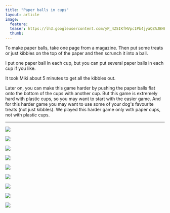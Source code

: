```yaml
---
title: "Paper balls in cups"
layout: article
image:
  feature:
  teaser: https://lh3.googleusercontent.com/yP_4ZSIKfHVpc1Pb4jyaQZAJBHBQR9P3Qn8-c9_AVJh5_ac_YEoNy4ODduqs5u071i3Ppa6zQVIBeII8A2KNSzJHgfAkY0WKu9aJeLqAi-pWy3tfN78s-b-641YYcgVPNGeXII1WDIO9vKF3706ZfdV3S9kaGRZNCuOzyNOg-n612eRAsOxFs-ABqd78oNK-gBDVyx6HunQesQYIoJayvVIbXKMxMwXbTqmipTCDYcL2qhoH6KGy2wWi7gSHj7CBQbKkA1kPPvFNRyqr_wUt7pMZU5-MbclOHb66eustN5TkkkUKMmOK8jx1MyPQeaawIjUptYDGPTRjn2xNK7oxx2diSX-qUkowR2NlsZbZPgiPyJ9oo5xtFqsmvwjBzz3vT7dAnCOpJypzxxup-xXFl9XZFkRkjJfGPxj9Lx6ZZo8oxEaq2wbI8b5EtH4ZanWsuoVZclC5y0U2mRoFHdFmCMBZ23thnpIpeag7W07UfFL9O89Kbfb1h1Y9-S4qR3iEOJ7e6sQnHKUD7Oxpy58p84LUezFpCy2PZTr7VD41x9g=w245
  thumb:
---
```


To make paper balls, take one page from a magazine. Then put some treats or just kibbles on the top of the paper and then scrunch it into a ball.

I put one paper ball in each cup, but you can put several paper balls in each cup if you like.

It took Miki about 5 minutes to get all the kibbles out.

Later on, you can make this game harder by pushing the paper balls flat onto the bottom of the cups with another cup. But this game is extremely hard with plastic cups, so you may want to start with the easier game. And for this harder game you may want to use some of your dog's favourite treats (not just kibbles). We played this harder game only with paper cups, not with plastic cups.

---

[![](https://lh3.googleusercontent.com/0sOU8Mh_QCsd6qnfIOgQxOSc4EBBhu48LS65nyk3RmhhVx1BoZnyxcnjCqxpIM0ONrRJTDaxRwAzWIhSp-iuzrE5een8hdK0omjWoEg6goaDeq0UUaKvL5-EXFEx2swTNpFkhBjG50yYuSjz-0FNEl-SzYU5SbJcd0NrPqY5NxUf-pMrMEeWU7E7aW7J1aFnddxnNedP1yuym0iO7T8tZZIGbqO5JVFdYwCoAPItFSQRydBpJFTFwe_TumLu8z5MiztbcgpJ5wGs29nOb2NEmml9GZ3W0u_3mZ4_DX3FkQGJ0UfjbB_JLAVbVsdZFEs51MIDJ3kWg4oKADuzb2YNtAqAHmPYt9ObvphkMjmrBJEIJg4HFxC9VFqvIBg1UalPUinF3MAXfMwoYYVhxdLpGkoMg8eUlB1Uc-9BU_ip35cq-KwPhRWvMyq3TIkmjo-JXHW2tmDWY3ScxtEKGCF07FE0pMUX99hyCCkNzSOqZjg9r9ytHSem3QQOyGXmGVpTjt0-3kxwQ29lhnJadwfus9IDJSIGX7LHQVr-tn_9A84=w800)](https://lh3.googleusercontent.com/0sOU8Mh_QCsd6qnfIOgQxOSc4EBBhu48LS65nyk3RmhhVx1BoZnyxcnjCqxpIM0ONrRJTDaxRwAzWIhSp-iuzrE5een8hdK0omjWoEg6goaDeq0UUaKvL5-EXFEx2swTNpFkhBjG50yYuSjz-0FNEl-SzYU5SbJcd0NrPqY5NxUf-pMrMEeWU7E7aW7J1aFnddxnNedP1yuym0iO7T8tZZIGbqO5JVFdYwCoAPItFSQRydBpJFTFwe_TumLu8z5MiztbcgpJ5wGs29nOb2NEmml9GZ3W0u_3mZ4_DX3FkQGJ0UfjbB_JLAVbVsdZFEs51MIDJ3kWg4oKADuzb2YNtAqAHmPYt9ObvphkMjmrBJEIJg4HFxC9VFqvIBg1UalPUinF3MAXfMwoYYVhxdLpGkoMg8eUlB1Uc-9BU_ip35cq-KwPhRWvMyq3TIkmjo-JXHW2tmDWY3ScxtEKGCF07FE0pMUX99hyCCkNzSOqZjg9r9ytHSem3QQOyGXmGVpTjt0-3kxwQ29lhnJadwfus9IDJSIGX7LHQVr-tn_9A84=s0)

[![](https://lh3.googleusercontent.com/Hft1xxsLQAkaMk4nmsSwBFjm1jl39TxO-uBMeBk6wuJcIhzRFBw7mbyAs_rnmy3H9c9SOopJ8ne9zIBTdXlmWDdQT1NObRtQuuVlqCElV1vPiH36pCZffMS_7M4AdI9gZWWNLN9hy6s_yO9TJRb1LndS8PGdloIYNz0Rz1XMD7Ld03P8Wy9CrsCWC2pAxwjlyN44GE3E1uhpizcm2dsf0OuexYCUOh5nHTXbsqmpQQsKzPtUBLUexjWO09JThnTZwVarBTwnn3QhGCiy5_BKdvoBMRza6kR5eSuFdTAOm0nteYF3A12itoDlNJVmEBLXUJ7Y_L1wbRB6MmL7nlc-EWRKTrsZ51ekoRFYE3Bvt6BjDg3NAeSeSAAFXKOhoYm7JNGwHHzNXMGpTn6qxSHJlz0HgIYxDV8RqfhT5eUI4BKxS-4xKe140v4H2BasMpsJLiC6XimOrYgZes40IOKinbFBcFdprUUbl68nAy_hW2TpxzQKg5R3gbkrA9qZPhPzO8Sxt5WRMPFDplwY-IT8TyljmTDxyKe0rXuQWJE6KaA=w800)](https://lh3.googleusercontent.com/Hft1xxsLQAkaMk4nmsSwBFjm1jl39TxO-uBMeBk6wuJcIhzRFBw7mbyAs_rnmy3H9c9SOopJ8ne9zIBTdXlmWDdQT1NObRtQuuVlqCElV1vPiH36pCZffMS_7M4AdI9gZWWNLN9hy6s_yO9TJRb1LndS8PGdloIYNz0Rz1XMD7Ld03P8Wy9CrsCWC2pAxwjlyN44GE3E1uhpizcm2dsf0OuexYCUOh5nHTXbsqmpQQsKzPtUBLUexjWO09JThnTZwVarBTwnn3QhGCiy5_BKdvoBMRza6kR5eSuFdTAOm0nteYF3A12itoDlNJVmEBLXUJ7Y_L1wbRB6MmL7nlc-EWRKTrsZ51ekoRFYE3Bvt6BjDg3NAeSeSAAFXKOhoYm7JNGwHHzNXMGpTn6qxSHJlz0HgIYxDV8RqfhT5eUI4BKxS-4xKe140v4H2BasMpsJLiC6XimOrYgZes40IOKinbFBcFdprUUbl68nAy_hW2TpxzQKg5R3gbkrA9qZPhPzO8Sxt5WRMPFDplwY-IT8TyljmTDxyKe0rXuQWJE6KaA=s0)

[![](https://lh3.googleusercontent.com/vStQwU1SdkUBY_MxAftveIg0FI9rUVcuo-7ydNBxAEnfOXf_LbCGUIF1atftPpeD18zrjb9CLLpEIT4w7LfpTkera5ZMyX6SLDBRnSJASfaidwE58CEx1kUuX8YZRKwnaMIZu309xf-YAFRgmmogRe8D1PS-BWbhmNRRhPma-_wYzWv1gOVjpDsVVv4vbF3HBaCANB21OmLONoLGcpOchkS_3xonmb54nQOuxOhlzMHR_pNwecsIv7B8ENiKbcWnZAMZLQ9IO2tdUG8QxezAa9YSO6MTsr9V1WV_uHb30ry19qIZQIvX2gtj8Gg_lvgvS5GMvYbLcQThTMeVMiCnjGwdbzmFlTsV18DWWPYCk_wu1fWZCRir4Fbmtw8udbTKu6KU5bk4mEaS1YftZa7VF8VbpT9ms45hegqEMrlfAoLk61S-BuFPQIHRGndGMIP5P1tSXSY1S-o_wr_IUq0L3eyGEpD1IHzvCytEWCnlTvurD1hkd9KChYa6LDb_8QncYFafmnKwAHQiOb9podcwLnPqloP5ZZ5TLmVp5Vo_wM8=w800)](https://lh3.googleusercontent.com/vStQwU1SdkUBY_MxAftveIg0FI9rUVcuo-7ydNBxAEnfOXf_LbCGUIF1atftPpeD18zrjb9CLLpEIT4w7LfpTkera5ZMyX6SLDBRnSJASfaidwE58CEx1kUuX8YZRKwnaMIZu309xf-YAFRgmmogRe8D1PS-BWbhmNRRhPma-_wYzWv1gOVjpDsVVv4vbF3HBaCANB21OmLONoLGcpOchkS_3xonmb54nQOuxOhlzMHR_pNwecsIv7B8ENiKbcWnZAMZLQ9IO2tdUG8QxezAa9YSO6MTsr9V1WV_uHb30ry19qIZQIvX2gtj8Gg_lvgvS5GMvYbLcQThTMeVMiCnjGwdbzmFlTsV18DWWPYCk_wu1fWZCRir4Fbmtw8udbTKu6KU5bk4mEaS1YftZa7VF8VbpT9ms45hegqEMrlfAoLk61S-BuFPQIHRGndGMIP5P1tSXSY1S-o_wr_IUq0L3eyGEpD1IHzvCytEWCnlTvurD1hkd9KChYa6LDb_8QncYFafmnKwAHQiOb9podcwLnPqloP5ZZ5TLmVp5Vo_wM8=s0)

[![](https://lh3.googleusercontent.com/YNoSXmDeGi4v2UQQNHlFoRe4-aEsEu1o--XSlT6x-b9ZSB7rvP8fqFaV1wvJgkMtCcpaLs3coFEZFBXlxypQwG_txxhHnxVKz-A-ZOViwE6rqiYmT5yJGJ7c3Oeo2-RJ1EHPWkuhgevZC5XHfzV96Hodd8_SnAE0AJTPl2pDr4w_R6uqEBNJlGid788UngseTGEshn7LgHUByrylYfSiF9RpGjFDBFq2THM7J138aslk7MnarEd5aO4QPQSLpr3p5dCBWZknMCxrzZwMrvQYWDySJJGv0R2RxzSeoxxYshUGtc8ccQ7iWBOJH_VvttzIN9wJPUpBaiQlcYIGl4BbjgqAs376coXAibDEKPsHDWb2Eompz56nY4ZUlvZKynzQ044QrkK-9vBJBjHJlTXaS8P9WGkuKlKRjLhT-ONcOY_xWSDRmUgfLHr875EeVMMyxgrn1CR_OdTx9tFS0KYEg81OOCwK_srtVLxke1rcqemrlJ1awWijBrR85Gh2Pr_O-YLbeEroMT5OqnDg2c7PImSeyn5dGlbSp8hsuDXNKPY=w800)](https://lh3.googleusercontent.com/YNoSXmDeGi4v2UQQNHlFoRe4-aEsEu1o--XSlT6x-b9ZSB7rvP8fqFaV1wvJgkMtCcpaLs3coFEZFBXlxypQwG_txxhHnxVKz-A-ZOViwE6rqiYmT5yJGJ7c3Oeo2-RJ1EHPWkuhgevZC5XHfzV96Hodd8_SnAE0AJTPl2pDr4w_R6uqEBNJlGid788UngseTGEshn7LgHUByrylYfSiF9RpGjFDBFq2THM7J138aslk7MnarEd5aO4QPQSLpr3p5dCBWZknMCxrzZwMrvQYWDySJJGv0R2RxzSeoxxYshUGtc8ccQ7iWBOJH_VvttzIN9wJPUpBaiQlcYIGl4BbjgqAs376coXAibDEKPsHDWb2Eompz56nY4ZUlvZKynzQ044QrkK-9vBJBjHJlTXaS8P9WGkuKlKRjLhT-ONcOY_xWSDRmUgfLHr875EeVMMyxgrn1CR_OdTx9tFS0KYEg81OOCwK_srtVLxke1rcqemrlJ1awWijBrR85Gh2Pr_O-YLbeEroMT5OqnDg2c7PImSeyn5dGlbSp8hsuDXNKPY=s0)

[![](https://lh3.googleusercontent.com/RIdMdzLfDUuS1r3D4WSKeferEPCsLy80a7DwhCD5i0iWO1yKiBRPCe9WuA7dyiArLcQd13a1g-TouSGPIhcBsjuwWO8sjO4Qy6XfTZBFAqv_AdrnMJpkOsEmujIJnLQHpmsy4vFzZFewm0zYMInZ7JVfo69vqWzuPZXSY3I2Sqxqlg-IvAqtJPHyGGB6V0TF0X74blzINiBmHnvKLKObjMRc4XPgMcZFu-0_GcE4nbguel16aoKvb9eig5Tg-E68JzyfchqLaHlW0xs5fHFUh9AnSBLTg2svLZhiKey0F8oLYu-sJtTYYqCEvv08Xl-fYjqfc5RJuKly0QJOqOQ5-J9jHKUEDLo_7iks14GrQSSnB0l3nycw169Nc0cBWsFjPz1v0QVFsAB-rRSB2-xgSlFQBHNiLWkHIwqLi_LFUxHshX8dlk2F9Uo0CZb5v_AIyAGFzoYmj8lynZT1p-GqsuxZBPYeNF254H318g9xieZtbzz4-y3i-1ypeZ4a8rI0OXUyswcFb28c5iGJX7Zx84uKiH4mcu5PdyYL0SI6DQk=w800)](https://lh3.googleusercontent.com/RIdMdzLfDUuS1r3D4WSKeferEPCsLy80a7DwhCD5i0iWO1yKiBRPCe9WuA7dyiArLcQd13a1g-TouSGPIhcBsjuwWO8sjO4Qy6XfTZBFAqv_AdrnMJpkOsEmujIJnLQHpmsy4vFzZFewm0zYMInZ7JVfo69vqWzuPZXSY3I2Sqxqlg-IvAqtJPHyGGB6V0TF0X74blzINiBmHnvKLKObjMRc4XPgMcZFu-0_GcE4nbguel16aoKvb9eig5Tg-E68JzyfchqLaHlW0xs5fHFUh9AnSBLTg2svLZhiKey0F8oLYu-sJtTYYqCEvv08Xl-fYjqfc5RJuKly0QJOqOQ5-J9jHKUEDLo_7iks14GrQSSnB0l3nycw169Nc0cBWsFjPz1v0QVFsAB-rRSB2-xgSlFQBHNiLWkHIwqLi_LFUxHshX8dlk2F9Uo0CZb5v_AIyAGFzoYmj8lynZT1p-GqsuxZBPYeNF254H318g9xieZtbzz4-y3i-1ypeZ4a8rI0OXUyswcFb28c5iGJX7Zx84uKiH4mcu5PdyYL0SI6DQk=s0)

[![](https://lh3.googleusercontent.com/9UjlSg7oTnu5jcx81m4lGByG3jVBR8kW6tKAxVpDbw5d3cAEaorsRak3y5I_qydZAxnxAuE714HN1M4j9jvoBHjjOA5-NHBNIVKRl0iJFT2WAcIoWv-n1nxNhECelIuPs3iQ-ejHJPn7MexldtVj9BSMc8bxq0Fuw9bz-1yFcKeFCMx0wNwZ_JqJYFGDkXPNsQXFZvT4rFy6JWK1PDm9RNjfg0098pZI96TIbQeJEo5OBJ7JAp0YVixrVXJor_wzY4RBdje3263E1dQIf9dp5vQrzOEmKv3DRfsSQ5xgakD4NpsgQ8TWB7GHruBtnHBppdtFJRtLjH6iRekGgCnuNbwIGpxpBIbuC7Q3ZktM2IWkXAy-cad8uEVwzXZMlBlTN8a3wMHIP9nz5yr_EEGs15tWZt5_Ik4fUlcgCyJ1Z3ywPZ7I3QthH7pOKCJ5WZOFR7_gLtF-yktFY7Qq8-7e4XEnaR95Wr_GOYAyX676E9T8Ak_A3tshbwlbuJkMavlP6Z7HrloKSTnP3xCsWSmzGp02InTghBsmVMGfwTWiGRA=w800)](https://lh3.googleusercontent.com/9UjlSg7oTnu5jcx81m4lGByG3jVBR8kW6tKAxVpDbw5d3cAEaorsRak3y5I_qydZAxnxAuE714HN1M4j9jvoBHjjOA5-NHBNIVKRl0iJFT2WAcIoWv-n1nxNhECelIuPs3iQ-ejHJPn7MexldtVj9BSMc8bxq0Fuw9bz-1yFcKeFCMx0wNwZ_JqJYFGDkXPNsQXFZvT4rFy6JWK1PDm9RNjfg0098pZI96TIbQeJEo5OBJ7JAp0YVixrVXJor_wzY4RBdje3263E1dQIf9dp5vQrzOEmKv3DRfsSQ5xgakD4NpsgQ8TWB7GHruBtnHBppdtFJRtLjH6iRekGgCnuNbwIGpxpBIbuC7Q3ZktM2IWkXAy-cad8uEVwzXZMlBlTN8a3wMHIP9nz5yr_EEGs15tWZt5_Ik4fUlcgCyJ1Z3ywPZ7I3QthH7pOKCJ5WZOFR7_gLtF-yktFY7Qq8-7e4XEnaR95Wr_GOYAyX676E9T8Ak_A3tshbwlbuJkMavlP6Z7HrloKSTnP3xCsWSmzGp02InTghBsmVMGfwTWiGRA=s0)

[![](https://lh3.googleusercontent.com/sBT4PDc4bccl9fZfMwlYBnw-N4aUYHngfmFejGuAhaV1bBLZc4i1N7alFFmvsfbUcTJIlyFVd-_yOdCUMuGP-Nt85OoksdqJNwehoEsw5d0b97yzNaFuDfkJx0B3iom17JjtnSM7CJd5HReo2GNgfMwdGXLOWcVw5QuEW34jWqHPUo07iC57bHF_9SNHQr2xs_DdmppQWg3_ThgqoNKVbGV3dnCz0qCYUel-bt80V4f6fbnaMvtFlzJQGL_hd6ewS9iuf6eFDfnamK8ABvlQsnf-BLGSdy6PQuhCSIQz6Yn94MiPn8Slv0O9Uhb_swQmBpmYRVl7VhelbqapADpACpDLRegb82FbfEf1DyVAgOlesc4U74Hn3FTFkbWTalYPzAAorTlHtT4goynPwf70-jNBG0dChsqlxN2ziunlj4nLGG-U1Egw6VHRppXbOi9SRccJE07SPdK2UdIo-guKqbiUiVRR2tkxWqbEfZWO1aiPxOZQT_TJDhNBXOelc2lgfFvxCw4aO3lRUxyLpoI3Hpi_PRmXaB7V8vIMbR4J0jI=w800)](https://lh3.googleusercontent.com/sBT4PDc4bccl9fZfMwlYBnw-N4aUYHngfmFejGuAhaV1bBLZc4i1N7alFFmvsfbUcTJIlyFVd-_yOdCUMuGP-Nt85OoksdqJNwehoEsw5d0b97yzNaFuDfkJx0B3iom17JjtnSM7CJd5HReo2GNgfMwdGXLOWcVw5QuEW34jWqHPUo07iC57bHF_9SNHQr2xs_DdmppQWg3_ThgqoNKVbGV3dnCz0qCYUel-bt80V4f6fbnaMvtFlzJQGL_hd6ewS9iuf6eFDfnamK8ABvlQsnf-BLGSdy6PQuhCSIQz6Yn94MiPn8Slv0O9Uhb_swQmBpmYRVl7VhelbqapADpACpDLRegb82FbfEf1DyVAgOlesc4U74Hn3FTFkbWTalYPzAAorTlHtT4goynPwf70-jNBG0dChsqlxN2ziunlj4nLGG-U1Egw6VHRppXbOi9SRccJE07SPdK2UdIo-guKqbiUiVRR2tkxWqbEfZWO1aiPxOZQT_TJDhNBXOelc2lgfFvxCw4aO3lRUxyLpoI3Hpi_PRmXaB7V8vIMbR4J0jI=s0)

[![](https://lh3.googleusercontent.com/19ueU1jD_4lfGqY0E4SHks38KjSD1NSqrq0ePVhboI5Zf3cpNjCYBldWojbfsaTJ7dfKZKqEYL0BullGEMP8a9yqozpAQXLoTjcZ6gkLcuwoznS5hbEnNciEpHB5p4iHfzlaqQvl6_i4hwSBSVDID3zIGI3z9wkxQYZ7SulOyHddxd2c-ITDQQbL_Z60oJoQwneizudiq9VcYWc1D8EuJ6-kqIsjRyl4Ijvt5oo13TZ03bCNDRz3SQ3vFrbjQ2SBxldRM4wxpySnpcUmP9Wfm9jgxj5Im2XaSp1J8aBWN3l6hgCC7CUNyW7QrcJ-vqR63ViwrsyclpFCwQf5Et91jfNWEpj0oiYsIKcl1FoMK4I8oamyxqzqvjjbwT7hp7ZUTTWhLW3ErAuJC8M3GInNENptM2hNilCkAdcXq1upIoFPOq0scQORdgwJB1OlYHrLTO262pF7J9wOlv2boRKTa60xYHkMoDgE9KA214JerpHTVu0SYSft8FVnaOdfqjN7m5xCKvJCqTVP-arh_RFlo1Ie1bzRDiBr_OqKibvovAw=w800)](https://lh3.googleusercontent.com/19ueU1jD_4lfGqY0E4SHks38KjSD1NSqrq0ePVhboI5Zf3cpNjCYBldWojbfsaTJ7dfKZKqEYL0BullGEMP8a9yqozpAQXLoTjcZ6gkLcuwoznS5hbEnNciEpHB5p4iHfzlaqQvl6_i4hwSBSVDID3zIGI3z9wkxQYZ7SulOyHddxd2c-ITDQQbL_Z60oJoQwneizudiq9VcYWc1D8EuJ6-kqIsjRyl4Ijvt5oo13TZ03bCNDRz3SQ3vFrbjQ2SBxldRM4wxpySnpcUmP9Wfm9jgxj5Im2XaSp1J8aBWN3l6hgCC7CUNyW7QrcJ-vqR63ViwrsyclpFCwQf5Et91jfNWEpj0oiYsIKcl1FoMK4I8oamyxqzqvjjbwT7hp7ZUTTWhLW3ErAuJC8M3GInNENptM2hNilCkAdcXq1upIoFPOq0scQORdgwJB1OlYHrLTO262pF7J9wOlv2boRKTa60xYHkMoDgE9KA214JerpHTVu0SYSft8FVnaOdfqjN7m5xCKvJCqTVP-arh_RFlo1Ie1bzRDiBr_OqKibvovAw=s0)

[![](https://lh3.googleusercontent.com/iwUK6BFiOb8ZSM31Ozt_KIu_kKVj01QwbhI7LiGdi0q2sF4y3Vlmw0WQyS33litKJb1bADTT5D-1D6ZTozpndXnAB829cQ-yHih5TUwzJZduEC8M1L_q19eZYVu9-v3uZIBj9Q1f43L-s1IgWBwaTxF0oLZA4ZGIToRU04cVG74HhLZZaiJgL3RfUnK6iLiI5Z6trzL9FAp2_MlCNhhwpTMWTHotCbtIlH-BiJiUuN7NN1spn2mquf_R9ZycWIOJccO-G08cjjxWaeV2HbBdHTe0hToKOclO5H9BQtAxgbpWY45Hi-P3L0E_nsC8hzi92CUZTyPi4gOzlRajkWQT0HRksyen7woM8tnAfiJrTd-BCTR_E9T3faGUEnDXvS3Veplfeh0lm41CHw244d02i3mvkiBJp6-hjOIArSG7TFzsmJ7wp2-oSJakqILVENxTSO0Z3-AEuoXkUihPS9lRaxBlCPhhGzjhPeqO5oUjYz1MWRtO4G9R0u2qvPNkmwSSYW3I2L0x3zf-TcfDrRyH_CUhjJD04ShNa02uLCHQfRU=w800)](https://lh3.googleusercontent.com/iwUK6BFiOb8ZSM31Ozt_KIu_kKVj01QwbhI7LiGdi0q2sF4y3Vlmw0WQyS33litKJb1bADTT5D-1D6ZTozpndXnAB829cQ-yHih5TUwzJZduEC8M1L_q19eZYVu9-v3uZIBj9Q1f43L-s1IgWBwaTxF0oLZA4ZGIToRU04cVG74HhLZZaiJgL3RfUnK6iLiI5Z6trzL9FAp2_MlCNhhwpTMWTHotCbtIlH-BiJiUuN7NN1spn2mquf_R9ZycWIOJccO-G08cjjxWaeV2HbBdHTe0hToKOclO5H9BQtAxgbpWY45Hi-P3L0E_nsC8hzi92CUZTyPi4gOzlRajkWQT0HRksyen7woM8tnAfiJrTd-BCTR_E9T3faGUEnDXvS3Veplfeh0lm41CHw244d02i3mvkiBJp6-hjOIArSG7TFzsmJ7wp2-oSJakqILVENxTSO0Z3-AEuoXkUihPS9lRaxBlCPhhGzjhPeqO5oUjYz1MWRtO4G9R0u2qvPNkmwSSYW3I2L0x3zf-TcfDrRyH_CUhjJD04ShNa02uLCHQfRU=s0)
